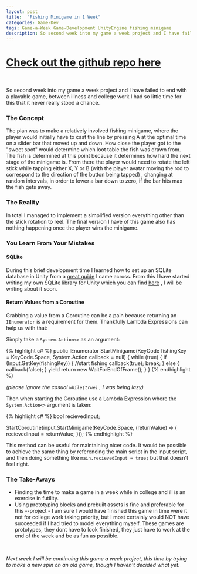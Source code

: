 ```yaml
---
layout: post
title:  "Fishing Minigame in 1 Week"
categories: Game-Dev
tags: Game-a-Week Game-Development UnityEngine fishing minigame
description: So second week into my game a week project and I have failed to end with a playable game...
---
```


# [Check out the github repo here](https://github.com/bwy-dev/1weekFishing)

&nbsp;

So second week into my game a week project and I have failed to end with a playable game, between illness and college work I had so little time for this that it never really stood a chance.

### The Concept

The plan was to make a relatively involved fishing minigame, where the player would initially have to cast the line by pressing A at the optimal time on a slider bar that moved up and down. How close the player got to the "sweet spot" would determine which loot table the fish was drawn from. The fish is determined at this point because it determines how hard the next stage of the minigame is. 
From there the player would need to rotate the left stick while tapping either X, Y or B (with the player avatar moving the rod to correspond to the direction of the button being tapped) , changing at random intervals, in order to lower a bar down to zero, if the bar hits max the fish gets away.

### The Reality

In total I managed to implement a simplified version everything other than the stick rotation to reel. The final version I have of this game also has nothing happening once the player wins the minigame.

### You Learn From Your Mistakes

#### SQLite

During this brief development time I learned how to set up an SQLite database in Unity from a [great guide](https://ornithoptergames.com/how-to-set-up-sqlite-for-unity/) I came across. From this I have started writing my own SQLite library for Unity which you can find [here](https://github.com/bwy-dev/SQLiteUnity3D) , I will be writing about it soon.

#### Return Values from a Coroutine

Grabbing a value from a Coroutine can be a pain because returning an `IEnumerator` is a requirement for them. Thankfully Lambda Expressions can help us with that:

Simply take a `System.Action<>` as an argument:

{% highlight c# %}
public IEnumerator StartMinigame(KeyCode fishingKey = KeyCode.Space, System.Action<bool> callback = null)
{
	while (true)
	{
		if (Input.GetKey(fishingKey))
		{
			//start fishing
			callback(true);
			break;
		}
		else
		{
			callback(false);
		}
		yield return new WaitForEndOfFrame();
	}
}
{% endhighlight %}

*(please ignore the casual `while(true)` , I was being lazy)*

Then when starting the Coroutine use a Lambda Expression where the `System.Action<>` argument is taken:

{% highlight c# %}
bool recievedInput;

StartCoroutine(input.StartMinigame(KeyCode.Space, (returnValue) =>
{
	recievedInput = returnValue;
}));
{% endhighlight %}

This method can be useful for maintaining nicer code. It would be possible to achieve the same thing by referencing the main script in the input script, and then doing something like `main.recievedInput = true;` but that doesn't feel right.

### The Take-Aways

- Finding the time to make a game in a week while in college and ill is an exercise in futility.
- Using prototyping blocks and prebuilt assets is fine and preferable for this --project - I am sure I would have finished this game in time were it not for college work taking priority, but I most certainly would NOT have succeeded if I had tried to model everything myself. These games are prototypes, they dont have to look finished, they just have to work at the end of the week and be as fun as possible.

&nbsp;

*Next week  I will be continuing this game a week project, this time by trying to make a new spin on an old game, though I haven't decided what yet.* 

